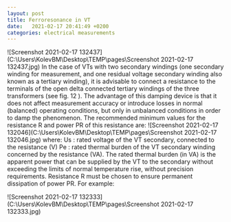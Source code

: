 ```yaml
---
layout: post
title: Ferroresonance in VT
date:   2021-02-17 20:41:49 +0200
categories: electrical measurements
---
```

![Screenshot 2021-02-17 132437](C:\Users\KolevBM\Desktop\TEMP\pages\Screenshot 2021-02-17 132437.jpg)
In the case of VTs with two secondary windings (one secondary winding for measurement, and
one residual voltage secondary winding also known as a tertiary winding), it is advisable to
connect a resistance to the terminals of the open delta connected tertiary windings of the three
transformers (see fig. 12 ). The advantage of this damping device is that it does not affect
measurement accuracy or introduce losses in normal (balanced) operating conditions, but only
in unbalanced conditions in order to damp the phenomenon.
The recommended minimum values for the resistance R and power PR of this resistance
are:
![Screenshot 2021-02-17 132046](C:\Users\KolevBM\Desktop\TEMP\pages\Screenshot 2021-02-17 132046.jpg)
where:
Us : rated voltage of the VT secondary, connected to the resistance (V)
Pe : rated thermal burden of the VT secondary winding concerned by the resistance (VA).
The rated thermal burden (in VA) is the apparent power that can be supplied by the VT to the
secondary without exceeding the limits of normal temperature rise, without precision requirements.
Resistance R must be chosen to ensure permanent dissipation of power PR.
For example:

![Screenshot 2021-02-17 132333](C:\Users\KolevBM\Desktop\TEMP\pages\Screenshot 2021-02-17 132333.jpg)
